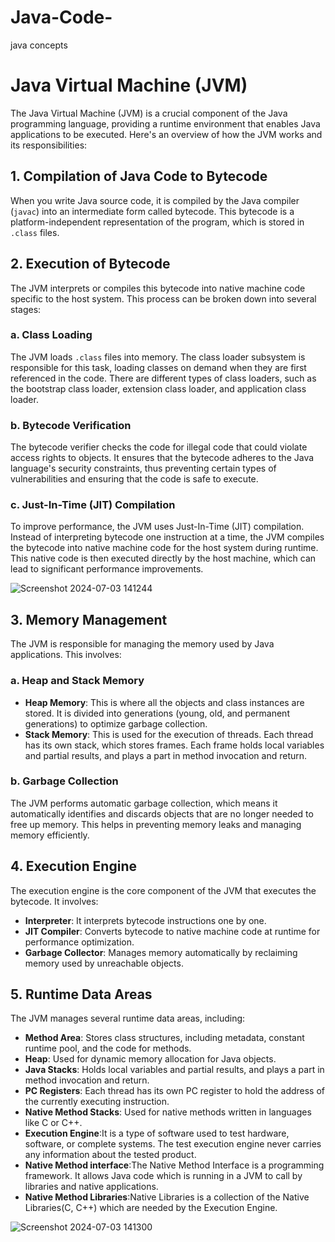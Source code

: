 # Java-Code-
java concepts

# Java Virtual Machine (JVM)

The Java Virtual Machine (JVM) is a crucial component of the Java programming language, providing a runtime environment that enables Java applications to be executed. Here's an overview of how the JVM works and its responsibilities:

## 1. Compilation of Java Code to Bytecode
When you write Java source code, it is compiled by the Java compiler (`javac`) into an intermediate form called bytecode. This bytecode is a platform-independent representation of the program, which is stored in `.class` files.

## 2. Execution of Bytecode
The JVM interprets or compiles this bytecode into native machine code specific to the host system. This process can be broken down into several stages:

### a. Class Loading
The JVM loads `.class` files into memory. The class loader subsystem is responsible for this task, loading classes on demand when they are first referenced in the code. There are different types of class loaders, such as the bootstrap class loader, extension class loader, and application class loader.

### b. Bytecode Verification
The bytecode verifier checks the code for illegal code that could violate access rights to objects. It ensures that the bytecode adheres to the Java language's security constraints, thus preventing certain types of vulnerabilities and ensuring that the code is safe to execute.

### c. Just-In-Time (JIT) Compilation
To improve performance, the JVM uses Just-In-Time (JIT) compilation. Instead of interpreting bytecode one instruction at a time, the JVM compiles the bytecode into native machine code for the host system during runtime. This native code is then executed directly by the host machine, which can lead to significant performance improvements.

![Screenshot 2024-07-03 141244](https://github.com/Maheen2024o/Java-Code-/assets/173685093/efae0b9b-a857-4ab5-858c-8593b514af15)

## 3. Memory Management
The JVM is responsible for managing the memory used by Java applications. This involves:

### a. Heap and Stack Memory
- **Heap Memory**: This is where all the objects and class instances are stored. It is divided into generations (young, old, and permanent generations) to optimize garbage collection.
- **Stack Memory**: This is used for the execution of threads. Each thread has its own stack, which stores frames. Each frame holds local variables and partial results, and plays a part in method invocation and return.

### b. Garbage Collection
The JVM performs automatic garbage collection, which means it automatically identifies and discards objects that are no longer needed to free up memory. This helps in preventing memory leaks and managing memory efficiently.

## 4. Execution Engine
The execution engine is the core component of the JVM that executes the bytecode. It involves:
- **Interpreter**: It interprets bytecode instructions one by one.
- **JIT Compiler**: Converts bytecode to native machine code at runtime for performance optimization.
- **Garbage Collector**: Manages memory automatically by reclaiming memory used by unreachable objects.

## 5. Runtime Data Areas

The JVM manages several runtime data areas, including:

- **Method Area**: Stores class structures, including metadata, constant runtime pool, and the code for methods.
- **Heap**: Used for dynamic memory allocation for Java objects.
- **Java Stacks**: Holds local variables and partial results, and plays a part in method invocation and return.
- **PC Registers**: Each thread has its own PC register to hold the address of the currently executing instruction.
- **Native Method Stacks**: Used for native methods written in languages like C or C++.
- **Execution Engine**:It is a type of software used to test hardware, software, or complete systems. The test execution engine never carries any information about the tested product.
- **Native Method interface**:The Native Method Interface is a programming framework. It allows Java code which is running in a JVM to call by libraries and native applications.
- **Native Method Libraries**:Native Libraries is a collection of the Native Libraries(C, C++) which are needed by the Execution Engine.

![Screenshot 2024-07-03 141300](https://github.com/Maheen2024o/Java-Code-/assets/173685093/d06c2871-3d0f-4414-afcd-412973b5a83a)

